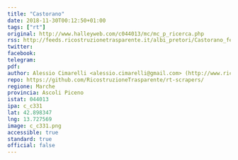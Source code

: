 ```yaml
---
title: "Castorano"
date: 2018-11-30T00:12:50+01:00
tags: ["rt"]
original: http://www.halleyweb.com/c044013/mc/mc_p_ricerca.php
rss: http://feeds.ricostruzionetrasparente.it/albi_pretori/Castorano_feed.xml
twitter: 
facebook: 
telegram: 
pdf: 
author: Alessio Cimarelli <alessio.cimarelli@gmail.com> (http://www.ricostruzionetrasparente.it)
repo: https://github.com/RicostruzioneTrasparente/rt-scrapers/
regione: Marche
provincia: Ascoli Piceno
istat: 044013
ipa: c_c331
lat: 42.898347
lng: 13.727569
image: c_c331.png
accessible: true
standard: true
official: false
---
```

